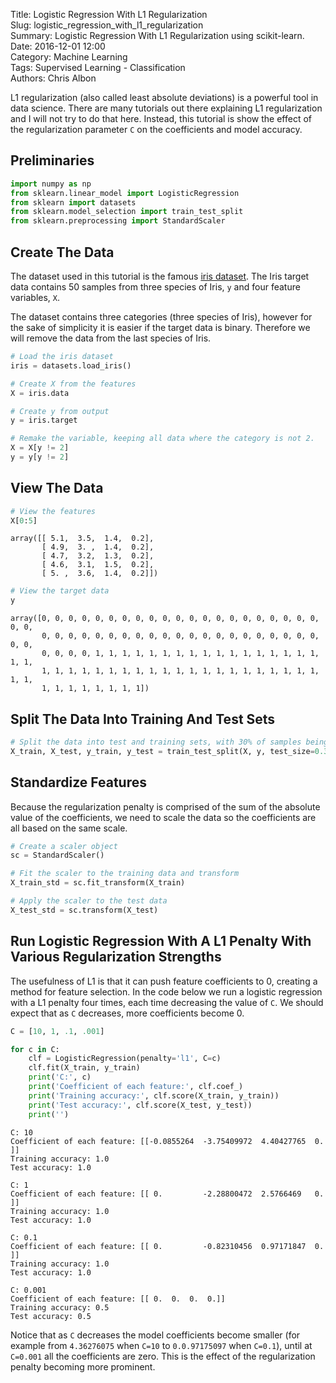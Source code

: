 Title: Logistic Regression With L1 Regularization  
Slug: logistic_regression_with_l1_regularization  
Summary: Logistic Regression With L1 Regularization using scikit-learn.  
Date: 2016-12-01 12:00  
Category: Machine Learning  
Tags: Supervised Learning - Classification  
Authors: Chris Albon  

L1 regularization (also called least absolute deviations) is a powerful tool in data science. There are many tutorials out there explaining L1 regularization and I will not try to do that here. Instead, this tutorial is show the effect of the regularization parameter `C` on the coefficients and model accuracy.

## Preliminaries


```python
import numpy as np
from sklearn.linear_model import LogisticRegression
from sklearn import datasets
from sklearn.model_selection import train_test_split
from sklearn.preprocessing import StandardScaler
```

## Create The Data

The dataset used in this tutorial is the famous [iris dataset](https://en.wikipedia.org/wiki/Iris_flower_data_set). The Iris target data contains 50 samples from three species of Iris, `y` and four feature variables, `X`.

The dataset contains three categories (three species of Iris), however for the sake of simplicity it is easier if the target data is binary. Therefore we will remove the data from the last species of Iris.


```python
# Load the iris dataset
iris = datasets.load_iris()

# Create X from the features
X = iris.data

# Create y from output
y = iris.target

# Remake the variable, keeping all data where the category is not 2.
X = X[y != 2]
y = y[y != 2]
```

## View The Data


```python
# View the features
X[0:5]
```




    array([[ 5.1,  3.5,  1.4,  0.2],
           [ 4.9,  3. ,  1.4,  0.2],
           [ 4.7,  3.2,  1.3,  0.2],
           [ 4.6,  3.1,  1.5,  0.2],
           [ 5. ,  3.6,  1.4,  0.2]])




```python
# View the target data
y
```




    array([0, 0, 0, 0, 0, 0, 0, 0, 0, 0, 0, 0, 0, 0, 0, 0, 0, 0, 0, 0, 0, 0, 0,
           0, 0, 0, 0, 0, 0, 0, 0, 0, 0, 0, 0, 0, 0, 0, 0, 0, 0, 0, 0, 0, 0, 0,
           0, 0, 0, 0, 1, 1, 1, 1, 1, 1, 1, 1, 1, 1, 1, 1, 1, 1, 1, 1, 1, 1, 1,
           1, 1, 1, 1, 1, 1, 1, 1, 1, 1, 1, 1, 1, 1, 1, 1, 1, 1, 1, 1, 1, 1, 1,
           1, 1, 1, 1, 1, 1, 1, 1])



## Split The Data Into Training And Test Sets


```python
# Split the data into test and training sets, with 30% of samples being put into the test set
X_train, X_test, y_train, y_test = train_test_split(X, y, test_size=0.3, random_state=0)
```

## Standardize Features

Because the regularization penalty is comprised of the sum of the absolute value of the coefficients, we need to scale the data so the coefficients are all based on the same scale.


```python
# Create a scaler object
sc = StandardScaler()

# Fit the scaler to the training data and transform
X_train_std = sc.fit_transform(X_train)

# Apply the scaler to the test data
X_test_std = sc.transform(X_test)
```

## Run Logistic Regression With A L1 Penalty With Various Regularization Strengths

The usefulness of L1 is that it can push feature coefficients to 0, creating a method for feature selection. In the code below we run a logistic regression with a L1 penalty four times, each time decreasing the value of `C`. We should expect that as `C` decreases, more coefficients become 0.


```python
C = [10, 1, .1, .001]

for c in C:
    clf = LogisticRegression(penalty='l1', C=c)
    clf.fit(X_train, y_train)
    print('C:', c)
    print('Coefficient of each feature:', clf.coef_)
    print('Training accuracy:', clf.score(X_train, y_train))
    print('Test accuracy:', clf.score(X_test, y_test))
    print('')
```

    C: 10
    Coefficient of each feature: [[-0.0855264  -3.75409972  4.40427765  0.        ]]
    Training accuracy: 1.0
    Test accuracy: 1.0

    C: 1
    Coefficient of each feature: [[ 0.         -2.28800472  2.5766469   0.        ]]
    Training accuracy: 1.0
    Test accuracy: 1.0

    C: 0.1
    Coefficient of each feature: [[ 0.         -0.82310456  0.97171847  0.        ]]
    Training accuracy: 1.0
    Test accuracy: 1.0

    C: 0.001
    Coefficient of each feature: [[ 0.  0.  0.  0.]]
    Training accuracy: 0.5
    Test accuracy: 0.5



Notice that as `C` decreases the model coefficients become smaller (for example from `4.36276075` when `C=10` to `0.0.97175097` when `C=0.1`), until at `C=0.001` all the coefficients are zero. This is the effect of the regularization penalty becoming more prominent.
